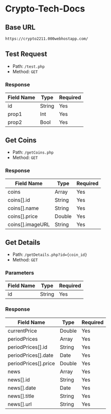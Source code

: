 # Crypto-Tech-Docs

## Base URL

`https://crypto2211.000webhostapp.com/`

## Test Request

- Path: `/test.php`
- Method: `GET`

### Response

|Field Name|Type|Required|
|---|---|---|
|id|String|Yes|
|prop1|Int|Yes|
|prop2|Bool|Yes|

## Get Coins

- Path: `/getCoins.php`
- Method: `GET`

### Response

|Field Name|Type|Required|
|---|---|---|
|coins|Array|Yes|
|coins[].id|String|Yes|
|coins[].name|String|Yes|
|coins[].price|Double|Yes|
|coins[].imageURL|String|Yes|

## Get Details

- Path: `/getDetails.php?id={coin_id}`
- Method: `GET`

### Parameters

|Field Name|Type|Required|
|---|---|---|
|id|String|Yes|

### Response

|Field Name|Type|Required|
|---|---|---|
|currentPrice|Double|Yes|
|periodPrices|Array|Yes|
|periodPrices[].id|String|Yes|
|periodPrices[].date|Date|Yes|
|periodPrices[].price|Double|Yes|
|news|Array|Yes|
|news[].id|String|Yes|
|news[].date|Date|Yes|
|news[].title|String|Yes|
|news[].url|String|Yes|
